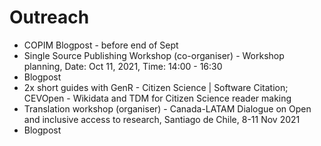 # Outreach

 - COPIM Blogpost - before end of Sept
 - Single Source Publishing Workshop (co-organiser) - Workshop planning, Date: Oct 11, 2021, Time: 14:00 - 16:30
  - Blogpost 
 - 2x short guides with GenR - Citizen Science | Software Citation; CEVOpen - Wikidata and TDM for Citizen Science reader making
 - Translation workshop (organiser) - Canada-LATAM Dialogue on Open and inclusive access to research, Santiago de Chile, 8-11 Nov 2021
  - Blogpost

 
